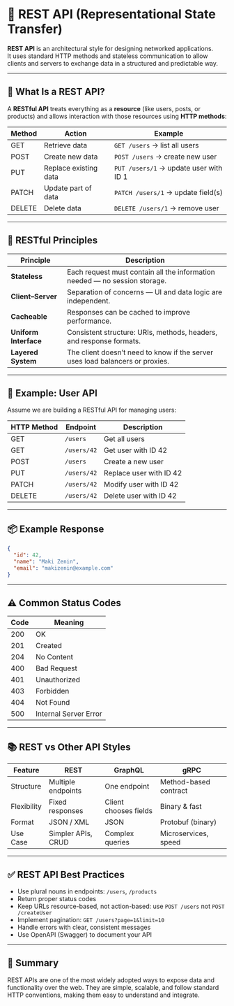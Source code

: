 # 🔄 REST API (Representational State Transfer)

**REST API** is an architectural style for designing networked applications.  
It uses standard HTTP methods and stateless communication to allow clients and servers to exchange data in a structured and predictable way.

---

## 📖 What Is a REST API?

A **RESTful API** treats everything as a **resource** (like users, posts, or products) and allows interaction with those resources using **HTTP methods**:

| Method | Action                | Example                                |
| ------ | --------------------- | -------------------------------------- |
| GET    | Retrieve data         | `GET /users` → list all users          |
| POST   | Create new data       | `POST /users` → create new user        |
| PUT    | Replace existing data | `PUT /users/1` → update user with ID 1 |
| PATCH  | Update part of data   | `PATCH /users/1` → update field(s)     |
| DELETE | Delete data           | `DELETE /users/1` → remove user        |

---

## 🧱 RESTful Principles

| Principle             | Description                                                                   |
| --------------------- | ----------------------------------------------------------------------------- |
| **Stateless**         | Each request must contain all the information needed — no session storage.    |
| **Client–Server**     | Separation of concerns — UI and data logic are independent.                   |
| **Cacheable**         | Responses can be cached to improve performance.                               |
| **Uniform Interface** | Consistent structure: URIs, methods, headers, and response formats.           |
| **Layered System**    | The client doesn’t need to know if the server uses load balancers or proxies. |

---

## 🧩 Example: User API

Assume we are building a RESTful API for managing users:

| HTTP Method | Endpoint    | Description             |
| ----------- | ----------- | ----------------------- |
| GET         | `/users`    | Get all users           |
| GET         | `/users/42` | Get user with ID 42     |
| POST        | `/users`    | Create a new user       |
| PUT         | `/users/42` | Replace user with ID 42 |
| PATCH       | `/users/42` | Modify user with ID 42  |
| DELETE      | `/users/42` | Delete user with ID 42  |

---

## 📦 Example Response

```json
{
  "id": 42,
  "name": "Maki Zenin",
  "email": "makizenin@example.com"
}
```

---

## ⚠️ Common Status Codes

| Code | Meaning               |
| ---- | --------------------- |
| 200  | OK                    |
| 201  | Created               |
| 204  | No Content            |
| 400  | Bad Request           |
| 401  | Unauthorized          |
| 403  | Forbidden             |
| 404  | Not Found             |
| 500  | Internal Server Error |

---

## 📚 REST vs Other API Styles

| Feature     | REST               | GraphQL               | gRPC                  |
| ----------- | ------------------ | --------------------- | --------------------- |
| Structure   | Multiple endpoints | One endpoint          | Method-based contract |
| Flexibility | Fixed responses    | Client chooses fields | Binary & fast         |
| Format      | JSON / XML         | JSON                  | Protobuf (binary)     |
| Use Case    | Simpler APIs, CRUD | Complex queries       | Microservices, speed  |

---

## ✅ REST API Best Practices

- Use plural nouns in endpoints: `/users`, `/products`
- Return proper status codes
- Keep URLs resource-based, not action-based: use `POST /users` not `POST /createUser`
- Implement pagination: `GET /users?page=1&limit=10`
- Handle errors with clear, consistent messages
- Use OpenAPI (Swagger) to document your API

---

## 🧠 Summary

REST APIs are one of the most widely adopted ways to expose data and functionality over the web.
They are simple, scalable, and follow standard HTTP conventions, making them easy to understand and integrate.
